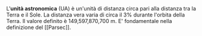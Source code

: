 L'**unità astronomica** (UA) è un'unità di distanza circa pari alla distanza tra la Terra e il Sole. La distanza vera varia di circa il 3% durante l'orbita della Terra. Il valore definito è 149,597,870,700 m. E' fondamentale nella definizione del [[Parsec]].
